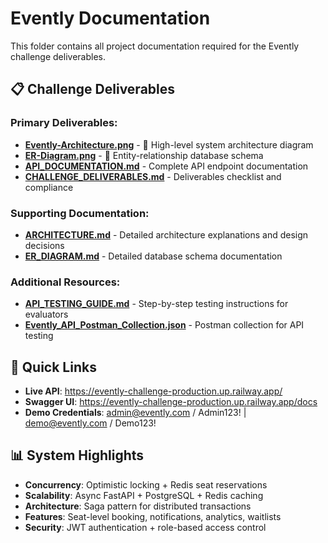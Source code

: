 # Evently Documentation

This folder contains all project documentation required for the Evently challenge deliverables.

## 📋 Challenge Deliverables

### Primary Deliverables:
- **[Evently-Architecture.png](./Evently-Architecture.png)** - 🎯 High-level system architecture diagram
- **[ER-Diagram.png](./ER-Diagram.png)** - 🎯 Entity-relationship database schema
- **[API_DOCUMENTATION.md](./API_DOCUMENTATION.md)** - Complete API endpoint documentation
- **[CHALLENGE_DELIVERABLES.md](./CHALLENGE_DELIVERABLES.md)** - Deliverables checklist and compliance

### Supporting Documentation:
- **[ARCHITECTURE.md](./ARCHITECTURE.md)** - Detailed architecture explanations and design decisions
- **[ER_DIAGRAM.md](./ER_DIAGRAM.md)** - Detailed database schema documentation

### Additional Resources:
- **[API_TESTING_GUIDE.md](./API_TESTING_GUIDE.md)** - Step-by-step testing instructions for evaluators
- **[Evently_API_Postman_Collection.json](./Evently_API_Postman_Collection.json)** - Postman collection for API testing

## 🚀 Quick Links

- **Live API**: https://evently-challenge-production.up.railway.app/
- **Swagger UI**: https://evently-challenge-production.up.railway.app/docs
- **Demo Credentials**: admin@evently.com / Admin123! | demo@evently.com / Demo123!

## 📊 System Highlights

- **Concurrency**: Optimistic locking + Redis seat reservations
- **Scalability**: Async FastAPI + PostgreSQL + Redis caching
- **Architecture**: Saga pattern for distributed transactions
- **Features**: Seat-level booking, notifications, analytics, waitlists
- **Security**: JWT authentication + role-based access control